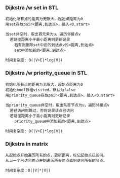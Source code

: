 ### Dijkstra /w set in STL
```
初始化所有点的距离为无限大，起始点距离为0
用set存放pair<距离,到达点>，插入<0,start>

当set非空时，取出首元素为u，遍历邻接点v
  若路径距离小于最小距离则更新记录
    若有则删除set中旧的到达点v的<距离,到达点>
    set中添加新的<距离,到达点>
    
时间复杂度: O(|V+E|*log|V|)
```

### Dijkstra /w priority_queue in STL
```
初始化所有点的距离为无限大，起始点距离为0
初始化bool数组visited，默认为false
用priority_queue存放pair<距离,到达点>，插入<0,start>

当priority_queue非空时，取出队首节点为u，遍历邻接点v
  若已访问则跳过，否则记录该点已访问
  若路径距离小于最小距离则更新记录
    priority_queue中添加新的<距离,到达点>
    
时间复杂度: O(|V+E|*log|V|)
```

### Dijkstra in matrix
```
从起始点开始遍历所有的点，更新距离，标记起始点已访问。
从上一个已访问的点开始遍历所有的点直到访问所有的节点。

时间复杂度：O(|V|*|V|)
```
